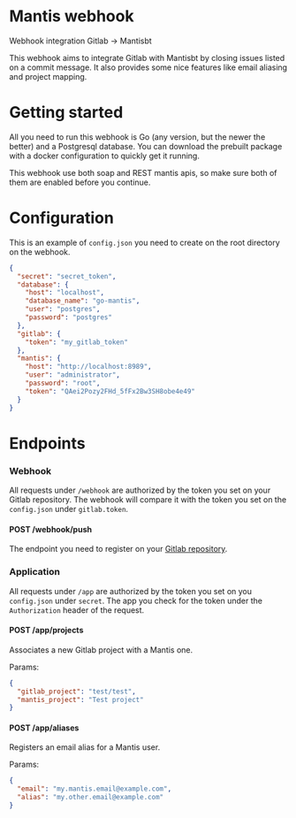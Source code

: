 # Mantis webhook
Webhook integration Gitlab -> Mantisbt

This webhook aims to integrate Gitlab with Mantisbt by closing issues listed on a commit message.
It also provides some nice features like email aliasing and project mapping.

# Getting started
All you need to run this webhook is Go (any version, but the newer the better) and a Postgresql database. You can download the prebuilt package with a docker configuration to quickly get it running.

This webhook use both soap and REST mantis apis, so make sure both of them are enabled before you continue.

# Configuration
This is an example of `config.json` you need to create on the root directory on the webhook.
```json
{
  "secret": "secret_token",
  "database": {
    "host": "localhost",
    "database_name": "go-mantis",
    "user": "postgres",
    "password": "postgres"
  },
  "gitlab": {
    "token": "my_gitlab_token"
  },
  "mantis": {
    "host": "http://localhost:8989",
    "user": "administrator",
    "password": "root",
    "token": "QAei2Pozy2FHd_5fFx2Bw3SH8obe4e49"
  }
}
```

# Endpoints

### Webhook
All requests under `/webhook` are authorized by the token you set on your Gitlab repository. The webhook will compare it with the token you set on the `config.json` under `gitlab.token`.

#### POST /webhook/push
The endpoint you need to register on your [Gitlab repository](https://docs.gitlab.com/ee/user/project/integrations/webhooks.html).

### Application
All requests under `/app` are authorized by the token you set on you `config.json` under `secret`. The app you check for the token under the `Authorization` header of the request.

#### POST /app/projects
Associates a new Gitlab project with a Mantis one.

Params:
```json
{
  "gitlab_project": "test/test",
  "mantis_project": "Test project"
}
```

#### POST /app/aliases
Registers an email alias for a Mantis user.

Params:
```json
{
  "email": "my.mantis.email@example.com",
  "alias": "my.other.email@example.com"
}
```
